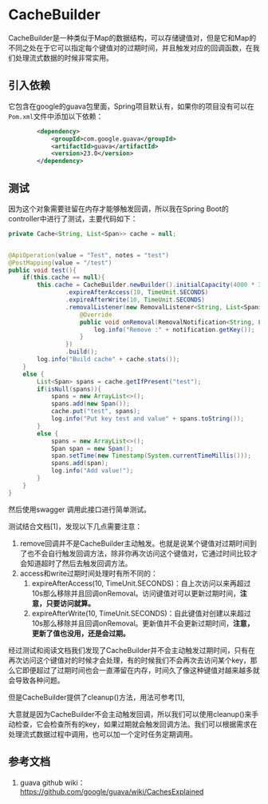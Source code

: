 # CacheBuilder

CacheBuilder是一种类似于Map的数据结构，可以存储键值对，但是它和Map的不同之处在于它可以指定每个键值对的过期时间，并且触发对应的回调函数，在我们处理流式数据的时候非常实用。

## 引入依赖

它包含在google的guava包里面，Spring项目默认有，如果你的项目没有可以在`Pom.xml`文件中添加以下依赖：

```xml
		<dependency>
            <groupId>com.google.guava</groupId>
            <artifactId>guava</artifactId>
            <version>23.0</version>
        </dependency>
```



## 测试

因为这个对象需要驻留在内存才能够触发回调，所以我在Spring Boot的controller中进行了测试，主要代码如下：

```java
private Cache<String, List<Span>> cache = null;


@ApiOperation(value = "Test", notes = "test")
@PostMapping(value = "/test")
public void test(){
    if(this.cache == null){
        this.cache = CacheBuilder.newBuilder().initialCapacity(4000 * 300).maximumSize(4000 * 300)
                .expireAfterAccess(10, TimeUnit.SECONDS)
                .expireAfterWrite(10, TimeUnit.SECONDS)
                .removalListener(new RemovalListener<String, List<Span>>() {
                    @Override
                    public void onRemoval(RemovalNotification<String, List<Span>> notification) {
                        log.info("Remove :" + notification.getKey());
                    }
                })
                .build();
        log.info("Build cache" + cache.stats());
    }
    else {
        List<Span> spans = cache.getIfPresent("test");
        if(isNull(spans)){
            spans = new ArrayList<>();
            spans.add(new Span());
            cache.put("test", spans);
            log.info("Put key test and value" + spans.toString());
        }
        else {
        	spans = new ArrayList<>();
            Span span = new Span();
            span.setTime(new Timestamp(System.currentTimeMillis()));
            spans.add(span);
            log.info("Add value!");
        }
    }
}
```

然后使用swagger 调用此接口进行简单测试。

测试结合文档[1]，发现以下几点需要注意：

1. remove回调并不是CacheBuilder主动触发。也就是说某个键值对过期时间到了也不会自行触发回调方法，除非你再次访问这个键值对，它通过时间比较才会知道超时了然后去触发回调方法。
2. access和write过期时间处理时有所不同的：
   1. expireAfterAccess(10, TimeUnit.SECONDS)：自上次访问以来再超过10s那么移除并且回调onRemoval。访问键值对可以更新过期时间，**注意，只要访问就算。**
   2. expireAfterWrite(10, TimeUnit.SECONDS)：自此键值对创建以来超过10s那么移除并且回调onRemoval。更新值并不会更新过期时间，**注意，更新了值也没用，还是会过期。**



经过测试和阅读文档我们发现了CacheBuilder并不会主动触发过期时间，只有在再次访问这个键值对的时候才会处理，有的时候我们不会再次去访问某个key，那么它即便超过了过期时间也会一直滞留在内存，时间久了像这种键值对越来越多就会导致各种问题。

但是CacheBuilder提供了cleanup()方法，用法可参考[1],

大意就是因为CacheBuilder不会主动触发回调，所以我们可以使用cleanup()来手动检查，它会检查所有的key，如果过期就会触发回调方法。我们可以根据需求在处理流式数据过程中调用，也可以加一个定时任务定期调用。

## 参考文档

1. guava github wiki：https://github.com/google/guava/wiki/CachesExplained